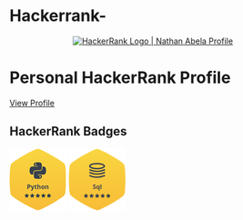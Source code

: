 # Hackerrank-

<p align="center">
    <a href="https://www.hackerrank.com/nathanabela7">
        <img alt="HackerRank Logo | Nathan Abela Profile" src="https://hrcdn.net/fcore/assets/brand/typemark_60x200-7435b42d20.svg" >
    </a>
</p>

# Personal HackerRank Profile


[View Profile](https://www.hackerrank.com/@20ecom133prabak1)

## HackerRank Badges

![Python](/python_5_star.png)
![SQL](/sql_5_star.png)
